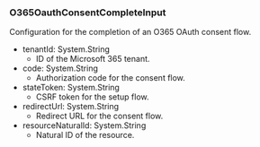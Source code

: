 ### O365OauthConsentCompleteInput
Configuration for the completion of an O365 OAuth consent flow.

- tenantId: System.String
  - ID of the Microsoft 365 tenant.
- code: System.String
  - Authorization code for the consent flow.
- stateToken: System.String
  - CSRF token for the setup flow.
- redirectUrl: System.String
  - Redirect URL for the consent flow.
- resourceNaturalId: System.String
  - Natural ID of the resource.
